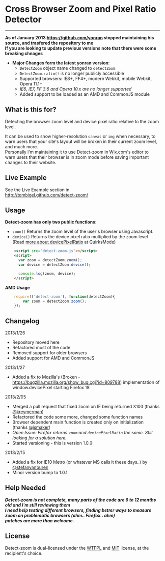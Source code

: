 Cross Browser Zoom and Pixel Ratio Detector
======
------

**As of January 2013 https://github.com/yonran stopped maintaining his source, and trasfered the repository to me**  
**If you are looking to update previous versions note that there were some breaking chnages**


* **Major Changes form the latest yonran version:**
    * `DetectZoom` object name changed to `detectZoom`
    * `DetectZoom.ratio()` is no longer publicly accessible
    * Supported browsers: IE8+, FF4+, modern Webkit, mobile Webkit, Opera 11.1+
    * *IE6, IE7, FF 3.6 and Opera 10.x are no longer supported*
    * Added support to be loaded as an AMD and CommonJS module

What is this for?
------
Detecting the browser zoom level and device pixel ratio relative to the zoom level.

It can be used to show higher-resolution `canvas` or `img` when necessary, 
to warn users that your site's layout will be broken in their current zoom level, 
and much more.    
Personally I'm maintaining it to use Detect-zoom in [Wix.com](http://wix.com)'s editor to warn users
that their browser is in zoom mode before saving important changes to their website.


Live Example 
------
See the Live Example section in  
http://tombigel.github.com/detect-zoom/

Usage
------
**Detect-zoom has only two public functions:**  
* `zoom()`   Returns the zoom level of the user's browser using Javascript.  
* `device()`   Returns the device pixel ratio multiplied by the zoom level (Read [more about devicePixelRatio](http://www.quirksmode.org/blog/archives/2012/07/more_about_devi.html) at QuirksMode)

```html
    <script src="detect-zoom.js"></script>
    <script>
      var zoom = detectZoom.zoom();
      var device = detectZoom.device();

      console.log(zoom, device);
    </script>
```

**AMD Usage**

```javascript
    require(['detect-zoom'], function(detectZoom){
        var zoom = detectZoom.zoom();
    });
```

Changelog
------

2013/1/26 
* Repository moved here
* Refactored most of the code
* Removed support for older browsers
* Added support for AMD and CommonJS

2013/1/27
* Added a fix to Mozilla's (Broken - https://bugzilla.mozilla.org/show_bug.cgi?id=809788) 
implementation of window.devicePixel starting Firefox 18

2013/2/05
* Merged a pull request that fixed zoom on IE being returned X100 (thanks [@kreymerman](https://github.com/kreymerman))
* Refactored the code some more, changed some function names
* Browser dependent main function is created only on initialization (thanks [@jsmaker](https://github.com/jsmaker))
* _Open Issue: Firefox returns `zoom` and `devicePixelRatio` the same. Still looking for a solution here._
* Started versioning - this is version 1.0.0

2013/2/15
* Added a fix for IE10 Metro (or whatever MS calls it these days..) by [@stefanvanburen](https://github.com/stefanvanburen)
* Minor version bump to 1.0.1

Help Needed
------

***Detect-zoom is not complete, many parts of the code are 6 to 12 months old and I'm still reviewing them  
I need help testing different browsers, finding betrer ways to measure zoom on problematic browsers (ahm.. Firefox.. ahm)  
patches are more than welcome.***


License
------

Detect-zoom is dual-licensed under the [WTFPL](http://www.wtfpl.net/about/) and [MIT](http://opensource.org/licenses/MIT) license, at the recipient's choice.
